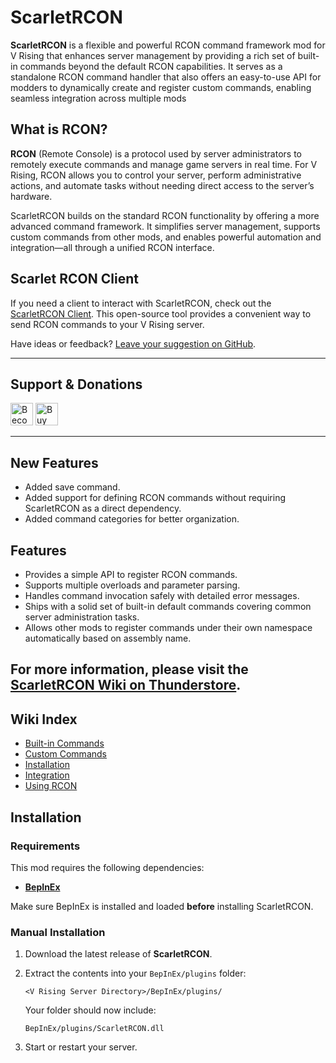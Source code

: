 # ScarletRCON

**ScarletRCON** is a flexible and powerful RCON command framework mod for V Rising that enhances server management by providing a rich set of built-in commands beyond the default RCON capabilities. It serves as a standalone RCON command handler that also offers an easy-to-use API for modders to dynamically create and register custom commands, enabling seamless integration across multiple mods

## What is RCON?

**RCON** (Remote Console) is a protocol used by server administrators to remotely execute commands and manage game servers in real time. For V Rising, RCON allows you to control your server, perform administrative actions, and automate tasks without needing direct access to the server’s hardware.

ScarletRCON builds on the standard RCON functionality by offering a more advanced command framework. It simplifies server management, supports custom commands from other mods, and enables powerful automation and integration—all through a unified RCON interface.

## Scarlet RCON Client

If you need a client to interact with ScarletRCON, check out the [ScarletRCON Client](https://thunderstore.io/c/v-rising/p/ScarletMods/ScarletRCON/wiki/3511-scarlet-rcon-client-optional/). This open-source tool provides a convenient way to send RCON commands to your V Rising server.

Have ideas or feedback? [Leave your suggestion on GitHub](https://github.com/markvaaz/ScarletRCON).

---

## Support & Donations

<a href="https://www.patreon.com/bePatron?u=30093731" data-patreon-widget-type="become-patron-button"><img height='36' style='border:0px;height:36px;' src='https://i.imgur.com/o12xEqi.png' alt='Become a Patron' /></a>  <a href='https://ko-fi.com/F2F21EWEM7' target='_blank'><img height='36' style='border:0px;height:36px;' src='https://storage.ko-fi.com/cdn/kofi6.png?v=6' alt='Buy Me a Coffee at ko-fi.com' /></a>

---

## New Features

- Added save command.
- Added support for defining RCON commands without requiring ScarletRCON as a direct dependency.
- Added command categories for better organization.

## Features

* Provides a simple API to register RCON commands.
* Supports multiple overloads and parameter parsing.
* Handles command invocation safely with detailed error messages.
* Ships with a solid set of built-in default commands covering common server administration tasks.
* Allows other mods to register commands under their own namespace automatically based on assembly name.

## For more information, please visit the [ScarletRCON Wiki on Thunderstore](https://thunderstore.io/c/v-rising/p/ScarletMods/ScarletRCON/wiki/).

## Wiki Index

- [Built-in Commands](https://thunderstore.io/c/v-rising/p/ScarletMods/ScarletRCON/wiki/3498-built-in-commands/)
- [Custom Commands](https://thunderstore.io/c/v-rising/p/ScarletMods/ScarletRCON/wiki/3496-custom-commands/)
- [Installation](https://thunderstore.io/c/v-rising/p/ScarletMods/ScarletRCON/wiki/3500-installation/)
- [Integration](https://thunderstore.io/c/v-rising/p/ScarletMods/ScarletRCON/wiki/3497-integration/)
- [Using RCON](https://thunderstore.io/c/v-rising/p/ScarletMods/ScarletRCON/wiki/3499-using-rcon/)


## Installation

### Requirements

This mod requires the following dependencies:

* **[BepInEx](https://wiki.vrisingmods.com/user/bepinex_install.html)**

Make sure BepInEx is installed and loaded **before** installing ScarletRCON.

### Manual Installation

1. Download the latest release of **ScarletRCON**.

2. Extract the contents into your `BepInEx/plugins` folder:

   `<V Rising Server Directory>/BepInEx/plugins/`

   Your folder should now include:

   `BepInEx/plugins/ScarletRCON.dll`

3. Start or restart your server.
